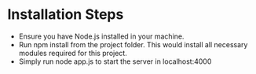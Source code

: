 Installation Steps
=====================

* Ensure you have Node.js installed in your machine.
* Run npm install from the project folder.  This would install all necessary modules required for this project.
* Simply run node app.js to start the server in localhost:4000